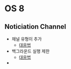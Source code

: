 OS 8
===
Noticiation Channel
---
* 채널 유형이 추가
  * [대응법](https://github.com/sdk0213/Android-Develop-Info/blob/master/Notification.md)
* 백그라운드 실행 제한
  * [대응법](https://github.com/sdk0213/Android-Develop-Info/blob/master/startForegroundService.md)
* 
